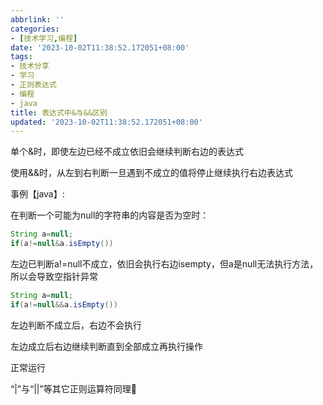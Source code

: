 ```yaml
---
abbrlink: ''
categories:
- [技术学习,编程]
date: '2023-10-02T11:38:52.172051+08:00'
tags:
- 技术分享
- 学习
- 正则表达式
- 编程
- java
title: 表达式中&与&&区别
updated: '2023-10-02T11:38:52.172051+08:00'
---
```

单个&时，即使左边已经不成立依旧会继续判断右边的表达式

使用&&时，从左到右判断一旦遇到不成立的值将停止继续执行右边表达式



事例【java】:

在判断一个可能为null的字符串的内容是否为空时：

```java
String a=null;
if(a!=null&a.isEmpty())
```


左边已判断a!=null不成立，依旧会执行右边isempty，但a是null无法执行方法，所以会导致空指针异常

```java
String a=null;
if(a!=null&&a.isEmpty())
```

左边判断不成立后，右边不会执行


左边成立后右边继续判断直到全部成立再执行操作

正常运行

“|”与“||”等其它正则运算符同理🙂

